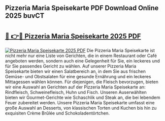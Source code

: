 ## Pizzeria Maria Speisekarte PDF Download Online 2025 buvCT

# <h2><a href="http://gcbctqc.nevu.top/?p=Pizzeria+Maria+Speisekarte">🔗 👉🔴 Pizzeria Maria Speisekarte 2025 PDF</a></h2>

[![Pizzeria Maria Speisekarte 2025 PDF](https://i.imgur.com/dBaPXMq.png)](http://gcbctqc.nevu.top/?p=Pizzeria+Maria+Speisekarte)
Die Pizzeria Maria Speisekarte ist nicht mehr nur eine Liste von Gerichten, die in einem Restaurant oder Café angeboten werden, sondern auch eine Gelegenheit für Sie, ein leckeres und für Sie passendes Gericht zu wählen. Auf unserer Pizzeria Maria Speisekarte bieten wir einen Salatbereich an, in dem Sie aus frischen Gemüse- und Obstsalaten für eine gesunde Ernährung und ein leckeres Mittagessen wählen können. Für diejenigen, die Fleisch bevorzugen, bieten wir eine Auswahl an Gerichten auf der Pizzeria Maria Speisekarte an: Rindfleisch, Schweinefleisch, Huhn und Fisch. Unseren Auserwählten bieten wir Gourmet-Gerichte wie Schaschlik und Steak an, die bei lebendem Feuer zubereitet werden. Unsere Pizzeria Maria Speisekarte umfasst eine große Auswahl an Desserts, von klassischen Torten und Kuchen bis hin zu exquisiten Crème Brûlée und Schokoladentörtchen.
